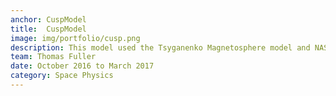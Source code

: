 ```yaml
---
anchor: CuspModel
title:  CuspModel  
image: img/portfolio/cusp.png
description: This model used the Tsyganenko Magnetosphere model and NASA General Mission Analysis Tool (GMAT) to develop a model of how many times a satellite would cross the northern magnetic cusp for a mission of 90 days in duration for various start months and orbital inclinations in the year 2019. This data would have helped a satellite mission survey the spatial and temporal extent of an energy transfer process between the solar wind and the earth magnetosphere called magnetic reconnection. 
team: Thomas Fuller
date: October 2016 to March 2017
category: Space Physics 
---
```

